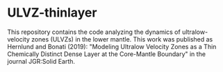 # ULVZ-thinlayer
This repository contains the code analyzing the dynamics of ultralow-velocity zones (ULVZs) in the lower mantle. This work was published as Hernlund and Bonati (2019): "Modeling Ultralow Velocity Zones as a Thin Chemically Distinct Dense Layer at the Core-Mantle Boundary" in the journal JGR:Solid Earth.

